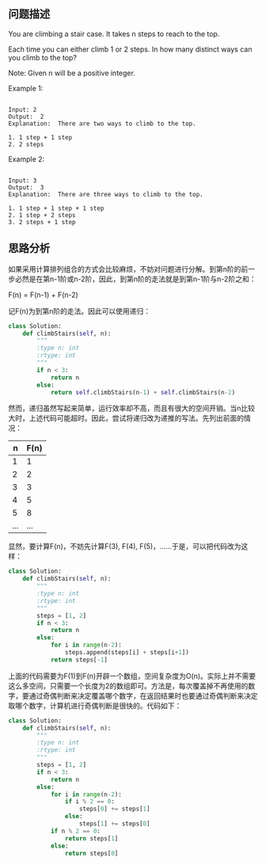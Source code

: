 ## 问题描述

You are climbing a stair case. It takes n steps to reach to the top.

Each time you can either climb 1 or 2 steps. In how many distinct ways can you climb to the top?

Note: Given n will be a positive integer.

Example 1:

```

Input: 2
Output:  2
Explanation:  There are two ways to climb to the top.

1. 1 step + 1 step
2. 2 steps

```

Example 2:

```

Input: 3
Output:  3
Explanation:  There are three ways to climb to the top.

1. 1 step + 1 step + 1 step
2. 1 step + 2 steps
3. 2 steps + 1 step
```

## 思路分析

如果采用计算排列组合的方式会比较麻烦，不妨对问题进行分解。到第n阶的前一步必然是在第n-1阶或n-2阶，因此，到第n阶的走法就是到第n-1阶与n-2阶之和：

F(n) = F(n-1) + F(n-2)

记F(n)为到第n阶的走法。因此可以使用递归：

``` Python
class Solution:
    def climbStairs(self, n):
        """
        :type n: int
        :rtype: int
        """
        if n < 3:
            return n
        else:
            return self.climbStairs(n-1) + self.climbStairs(n-2)
```

然而，递归虽然写起来简单，运行效率却不高，而且有很大的空间开销。当n比较大时，上述代码可能超时。因此，尝试将递归改为递推的写法。先列出前面的情况：

|n|F(n)|
|---|---|
|1|1|
|2|2|
|3|3|
|4|5|
|5|8|
|...|...|

显然，要计算F(n)，不妨先计算F(3), F(4), F(5)，……于是，可以把代码改为这样：

``` Python
class Solution:
    def climbStairs(self, n):
        """
        :type n: int
        :rtype: int
        """
        steps = [1, 2]
        if n < 3:
            return n
        else:
            for i in range(n-2):
                steps.append(steps[i] + steps[i+1])
            return steps[-1]
```

上面的代码需要为F(1)到F(n)开辟一个数组，空间复杂度为O(n)。实际上并不需要这么多空间，只需要一个长度为2的数组即可。方法是，每次覆盖掉不再使用的数字，要通过奇偶判断来决定覆盖哪个数字，在返回结果时也要通过奇偶判断来决定取哪个数字，计算机进行奇偶判断是很快的。代码如下：

``` Python
class Solution:
    def climbStairs(self, n):
        """
        :type n: int
        :rtype: int
        """
        steps = [1, 2]
        if n < 3:
            return n
        else:
            for i in range(n-2):
                if i % 2 == 0:
                    steps[0] += steps[1]
                else:
                    steps[1] += steps[0]
            if n % 2 == 0:
                return steps[1]
            else:
                return steps[0]
```

